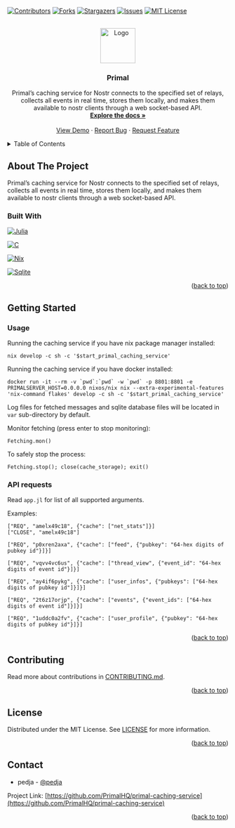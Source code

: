 <!-- Improved compatibility of back to top link: See: https://github.com/othneildrew/Best-README-Template/pull/73 -->
<a name="readme-top"></a>
<!--
*** Thanks for checking out the Best-README-Template. If you have a suggestion
*** that would make this better, please fork the repo and create a pull request
*** or simply open an issue with the tag "enhancement".
*** Don't forget to give the project a star!
*** Thanks again! Now go create something AMAZING! :D
-->



<!-- PROJECT SHIELDS -->
<!--
*** I'm using markdown "reference style" links for readability.
*** Reference links are enclosed in brackets [ ] instead of parentheses ( ).
*** See the bottom of this document for the declaration of the reference variables
*** for contributors-url, forks-url, etc. This is an optional, concise syntax you may use.
*** https://www.markdownguide.org/basic-syntax/#reference-style-links
-->
[![Contributors][contributors-shield]][contributors-url]
[![Forks][forks-shield]][forks-url]
[![Stargazers][stars-shield]][stars-url]
[![Issues][issues-shield]][issues-url]
[![MIT License][license-shield]][license-url]


<!-- PROJECT LOGO -->
<br />
<div align="center">
  <a href="https://github.com/PrimalHQ/primal-caching-service">
    <img src="https://primal.net/assets/logo_fire-409917ad.svg" alt="Logo" width="80" height="80">
  </a>

<h3 align="center">Primal</h3>

  <p align="center">
    Primal’s caching service for Nostr connects to the specified set of relays, collects all events in real time, stores them locally, and makes them available to nostr clients through a web socket-based API.
    <br />
    <a href="https://github.com/PrimalHQ/primal-caching-service"><strong>Explore the docs »</strong></a>
    <br />
    <br />
    <a href="https://github.com/PrimalHQ/primal-caching-service">View Demo</a>
    ·
    <a href="https://github.com/PrimalHQ/primal-caching-service/issues">Report Bug</a>
    ·
    <a href="https://github.com/PrimalHQ/primal-caching-service/issues">Request Feature</a>
  </p>
</div>



<!-- TABLE OF CONTENTS -->
<details>
  <summary>Table of Contents</summary>
  <ol>
    <li>
      <a href="#about-the-project">About The Project</a>
      <ul>
        <li><a href="#built-with">Built With</a></li>
      </ul>
    </li>
    <li>
      <a href="#getting-started">Getting Started</a>
      <ul>
        <li><a href="#usage">Usage</a></li>
        <li><a href="#api requests">Api requests</a></li>
      </ul>
    </li>
    <li><a href="#contributing">Contributing</a></li>
    <li><a href="#license">License</a></li>
    <li><a href="#contact">Contact</a></li>
  </ol>
</details>



<!-- ABOUT THE PROJECT -->
## About The Project

Primal’s caching service for Nostr connects to the specified set of relays, collects all events in real time, stores them locally, and makes them available to nostr clients through a web socket-based API.

### Built With

[![Julia][Julia]][Julia-url]

[![C][C]][C-url]

[![Nix][Nix]][Nix-url]

[![Sqlite][Sqlite]][Sqlite-url]

<p align="right">(<a href="#readme-top">back to top</a>)</p>



<!-- GETTING STARTED -->
## Getting Started

### Usage

Running the caching service if you have nix package manager installed:

    nix develop -c sh -c '$start_primal_caching_service'

Running the caching service if you have docker installed:

    docker run -it --rm -v `pwd`:`pwd` -w `pwd` -p 8801:8801 -e PRIMALSERVER_HOST=0.0.0.0 nixos/nix nix --extra-experimental-features 'nix-command flakes' develop -c sh -c '$start_primal_caching_service' 

Log files for fetched messages and sqlite database files will be located in `var` sub-directory by default.

Monitor fetching (press enter to stop monitoring):

    Fetching.mon()

To safely stop the process:

    Fetching.stop(); close(cache_storage); exit()

### API requests

Read `app.jl` for list of all supported arguments.

Examples:

    ["REQ", "amelx49c18", {"cache": ["net_stats"]}]
    ["CLOSE", "amelx49c18"]

    ["REQ", "p0xren2axa", {"cache": ["feed", {"pubkey": "64-hex digits of pubkey id"}]}]

    ["REQ", "vqvv4vc6us", {"cache": ["thread_view", {"event_id": "64-hex digits of event id"}]}]

    ["REQ", "ay4if6pykg", {"cache": ["user_infos", {"pubkeys": ["64-hex digits of pubkey id"]}]}]

    ["REQ", "2t6z17orjp", {"cache": ["events", {"event_ids": ["64-hex digits of event id"]}]}]

    ["REQ", "1uddc0a2fv", {"cache": ["user_profile", {"pubkey": "64-hex digits of pubkey id"}]}]

<p align="right">(<a href="#readme-top">back to top</a>)</p>

<!-- CONTRIBUTING -->
## Contributing

Read more about contributions in [CONTRIBUTING.md](CONTRIBUTING.md).

<p align="right">(<a href="#readme-top">back to top</a>)</p>

<!-- LICENSE -->
## License

Distributed under the MIT License. See [LICENSE](LICENSE) for more information.

<p align="right">(<a href="#readme-top">back to top</a>)</p>

<!-- CONTACT -->
## Contact

- pedja - [@pedja](https://primal.net/pedja)

Project Link: [https://github.com/PrimalHQ/primal-caching-service](https://github.com/PrimalHQ/primal-caching-service)

<p align="right">(<a href="#readme-top">back to top</a>)</p>

<!-- MARKDOWN LINKS & IMAGES -->
<!-- https://www.markdownguide.org/basic-syntax/#reference-style-links -->
[contributors-shield]: https://img.shields.io/github/contributors/PrimalHQ/primal-caching-service.svg?style=for-the-badge
[contributors-url]: https://github.com/PrimalHQ/primal-caching-service/graphs/contributors
[forks-shield]: https://img.shields.io/github/forks/PrimalHQ/primal-caching-service.svg?style=for-the-badge
[forks-url]: https://github.com/PrimalHQ/primal-caching-service/network/members
[stars-shield]: https://img.shields.io/github/stars/PrimalHQ/primal-caching-service.svg?style=for-the-badge
[stars-url]: https://github.com/PrimalHQ/primal-caching-service/stargazers
[issues-shield]: https://img.shields.io/github/issues/PrimalHQ/primal-caching-service.svg?style=for-the-badge
[issues-url]: https://github.com/PrimalHQ/primal-caching-service/issues
[license-shield]: https://img.shields.io/github/license/PrimalHQ/primal-caching-service.svg?style=for-the-badge
[license-url]: https://github.com/PrimalHQ/primal-caching-service/blob/master/LICENSE.txt
[product-screenshot]: https://primal.net/assets/primal_iphone-834937d2.png
[Julia]: https://img.shields.io/badge/julia-000000?style=for-the-badge&logo=julia&logoColor=white
[Julia-url]: https://julialang.org/
[C]: https://img.shields.io/badge/c-000000?style=for-the-badge&logo=c&logoColor=white
[C-url]: https://www.learn-c.org/
[Nix]: https://img.shields.io/badge/nix-000000?style=for-the-badge&logo=nixos&logoColor=white
[Nix-url]: https://sass-lang.com
[Sqlite]: https://img.shields.io/badge/sqlite-000000?style=for-the-badge&logo=sqlite&logoColor=white
[Sqlite-url]: https://www.sqlite.org/